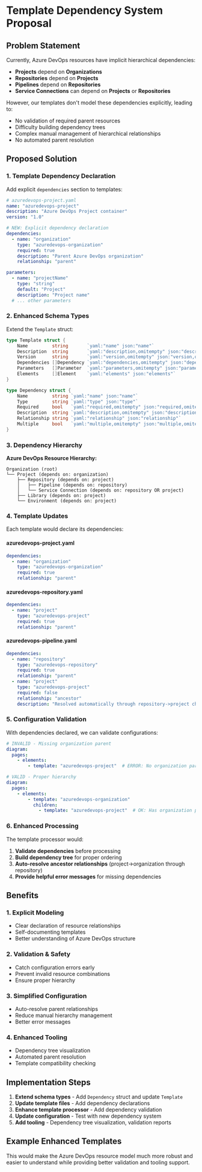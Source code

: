 # Template Dependency System Proposal

## Problem Statement

Currently, Azure DevOps resources have implicit hierarchical dependencies:
- **Projects** depend on **Organizations** 
- **Repositories** depend on **Projects**
- **Pipelines** depend on **Repositories**
- **Service Connections** can depend on **Projects** or **Repositories**

However, our templates don't model these dependencies explicitly, leading to:
- No validation of required parent resources
- Difficulty building dependency trees
- Complex manual management of hierarchical relationships
- No automated parent resolution

## Proposed Solution

### 1. Template Dependency Declaration

Add explicit `dependencies` section to templates:

```yaml
# azuredevops-project.yaml
name: "azuredevops-project"
description: "Azure DevOps Project container"
version: "1.0"

# NEW: Explicit dependency declaration
dependencies:
  - name: "organization"
    type: "azuredevops-organization"
    required: true
    description: "Parent Azure DevOps organization"
    relationship: "parent"

parameters:
  - name: "projectName"
    type: "string"
    default: "Project"
    description: "Project name"
  # ... other parameters
```

### 2. Enhanced Schema Types

Extend the `Template` struct:

```go
type Template struct {
    Name         string       `yaml:"name" json:"name"`
    Description  string       `yaml:"description,omitempty" json:"description,omitempty"`
    Version      string       `yaml:"version,omitempty" json:"version,omitempty"`
    Dependencies []Dependency `yaml:"dependencies,omitempty" json:"dependencies,omitempty"` // NEW
    Parameters   []Parameter  `yaml:"parameters,omitempty" json:"parameters,omitempty"`
    Elements     []Element    `yaml:"elements" json:"elements"`
}

type Dependency struct {
    Name         string `yaml:"name" json:"name"`                           // Logical name for the dependency
    Type         string `yaml:"type" json:"type"`                           // Template type required
    Required     bool   `yaml:"required,omitempty" json:"required,omitempty"` // Whether dependency is mandatory
    Description  string `yaml:"description,omitempty" json:"description,omitempty"`
    Relationship string `yaml:"relationship" json:"relationship"`           // "parent", "peer", "child"
    Multiple     bool   `yaml:"multiple,omitempty" json:"multiple,omitempty"` // Allow multiple instances
}
```

### 3. Dependency Hierarchy

**Azure DevOps Resource Hierarchy:**
```
Organization (root)
└── Project (depends on: organization)
    ├── Repository (depends on: project)
    │   ├── Pipeline (depends on: repository)
    │   └── Service Connection (depends on: repository OR project)
    ├── Library (depends on: project)
    └── Environment (depends on: project)
```

### 4. Template Updates

Each template would declare its dependencies:

#### azuredevops-project.yaml
```yaml
dependencies:
  - name: "organization"
    type: "azuredevops-organization"
    required: true
    relationship: "parent"
```

#### azuredevops-repository.yaml
```yaml
dependencies:
  - name: "project"
    type: "azuredevops-project"
    required: true
    relationship: "parent"
```

#### azuredevops-pipeline.yaml
```yaml
dependencies:
  - name: "repository"
    type: "azuredevops-repository"
    required: true
    relationship: "parent"
  - name: "project"
    type: "azuredevops-project"
    required: false
    relationship: "ancestor"
    description: "Resolved automatically through repository->project chain"
```

### 5. Configuration Validation

With dependencies declared, we can validate configurations:

```yaml
# INVALID - Missing organization parent
diagram:
  pages:
    - elements:
        - template: "azuredevops-project"  # ERROR: No organization parent found
```

```yaml
# VALID - Proper hierarchy
diagram:
  pages:
    - elements:
        - template: "azuredevops-organization"
          children:
            - template: "azuredevops-project"  # OK: Has organization parent
```

### 6. Enhanced Processing

The template processor would:
1. **Validate dependencies** before processing
2. **Build dependency tree** for proper ordering
3. **Auto-resolve ancestor relationships** (project->organization through repository)
4. **Provide helpful error messages** for missing dependencies

## Benefits

### 1. **Explicit Modeling**
- Clear declaration of resource relationships
- Self-documenting templates
- Better understanding of Azure DevOps structure

### 2. **Validation & Safety**
- Catch configuration errors early
- Prevent invalid resource combinations
- Ensure proper hierarchy

### 3. **Simplified Configuration**
- Auto-resolve parent relationships
- Reduce manual hierarchy management
- Better error messages

### 4. **Enhanced Tooling**
- Dependency tree visualization
- Automated parent resolution
- Template compatibility checking

## Implementation Steps

1. **Extend schema types** - Add `Dependency` struct and update `Template`
2. **Update template files** - Add dependency declarations
3. **Enhance template processor** - Add dependency validation
4. **Update configuration** - Test with new dependency system
5. **Add tooling** - Dependency tree visualization, validation reports

## Example Enhanced Templates

This would make the Azure DevOps resource model much more robust and easier to understand while providing better validation and tooling support.
